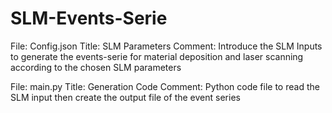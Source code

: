 # SLM-Events-Serie
File: Config.json
Title: SLM Parameters
Comment: Introduce the SLM Inputs to generate the events-serie for material deposition and laser scanning according to the chosen SLM parameters

File: main.py
Title:   Generation Code
Comment:   Python code file to read the SLM input then create the output file of the event series
